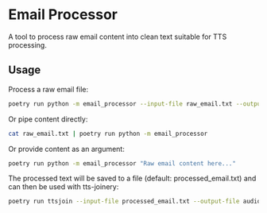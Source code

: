 # Email Processor

A tool to process raw email content into clean text suitable for TTS processing.

## Usage

Process a raw email file:
```bash
poetry run python -m email_processor --input-file raw_email.txt --output-file clean_text.txt
```

Or pipe content directly:
```bash
cat raw_email.txt | poetry run python -m email_processor
```

Or provide content as an argument:
```bash
poetry run python -m email_processor "Raw email content here..."
```

The processed text will be saved to a file (default: processed_email.txt) and can then be used with tts-joinery:
```bash
poetry run ttsjoin --input-file processed_email.txt --output-file audio/email_speech.mp3 --model tts-1-hd --voice ash
```
